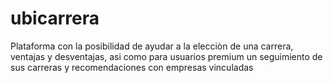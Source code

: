 # ubicarrera
Plataforma con la posibilidad de ayudar a la elecciòn de una carrera, ventajas y desventajas, asi
como para usuarios premium un seguimiento de sus carreras y recomendaciones con empresas vinculadas
